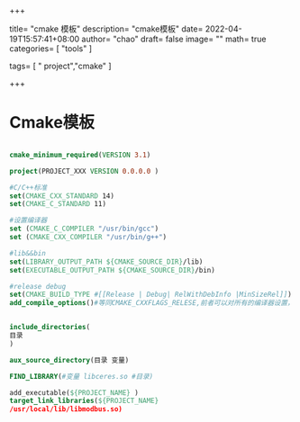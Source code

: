 +++

title= "cmake 模板"
description= "cmake模板"
date= 2022-04-19T15:57:41+08:00
author= "chao"
draft= false
image= "" 
math= true
categories= [
    "tools"
]

tags=  [
    " project","cmake"
]

+++

# Cmake模板

~~~cmake

cmake_minimum_required(VERSION 3.1)

project(PROJECT_XXX VERSION 0.0.0.0 )

#C/C++标准
set(CMAKE_CXX_STANDARD 14)
set(CMAKE_C_STANDARD 11)

#设置编译器
set (CMAKE_C_COMPILER "/usr/bin/gcc")
set (CMAKE_CXX_COMPILER "/usr/bin/g++")

#lib&&bin
set(LIBRARY_OUTPUT_PATH ${CMAKE_SOURCE_DIR}/lib)
set(EXECUTABLE_OUTPUT_PATH ${CMAKE_SOURCE_DIR}/bin)

#release debug
set(CMAKE_BUILD_TYPE #[[Release | Debug| RelWithDebInfo |MinSizeRel]])
add_compile_options()#等同CMAKE_CXXFLAGS_RELESE,前者可以对所有的编译器设置，后者只能是C++编译器


include_directories(
目录
)

aux_source_directory(目录 变量)

FIND_LIBRARY(#变量 libceres.so #目录)

add_executable(${PROJECT_NAME} )
target_link_libraries(${PROJECT_NAME} 
/usr/local/lib/libmodbus.so)


~~~

